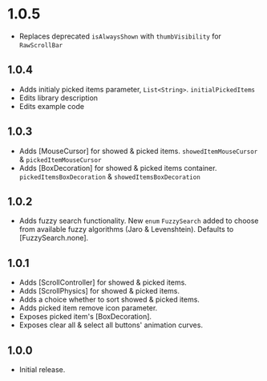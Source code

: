 # 1.0.5

- Replaces deprecated `isAlwaysShown` with `thumbVisibility` for `RawScrollBar`

## 1.0.4

- Adds initialy picked items parameter, `List<String>`. `initialPickedItems`
- Edits library description
- Edits example code

## 1.0.3

- Adds [MouseCursor] for showed & picked items. `showedItemMouseCursor` & `pickedItemMouseCursor`
- Adds [BoxDecoration] for showed & picked items container. `pickedItemsBoxDecoration` & `showedItemsBoxDecoration`

## 1.0.2

- Adds fuzzy search functionality. New `enum` `FuzzySearch` added to choose from available fuzzy algorithms (Jaro & Levenshtein). Defaults to [FuzzySearch.none].

## 1.0.1

- Adds [ScrollController] for showed & picked items.
- Adds [ScrollPhysics] for showed & picked items.
- Adds a choice whether to sort showed & picked items.
- Adds picked item remove icon parameter.
- Exposes picked item's [BoxDecoration].
- Exposes clear all & select all buttons' animation curves.

## 1.0.0

- Initial release.

